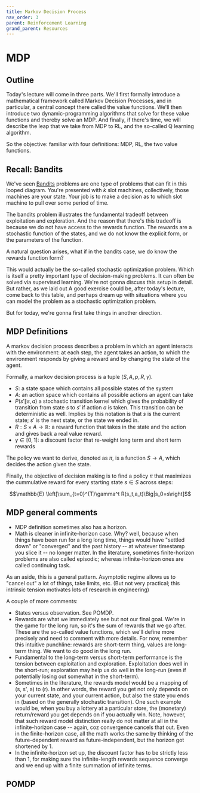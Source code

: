 ```yaml
---
title: Markov Decision Process
nav_order: 3
parent: Reinforcement Learning
grand_parent: Resources
---
```




# MDP

## Outline

Today's lecture will come in three parts. We'll first formally introduce a mathematical framework called Markov Decision Processes, and in particular, a central concept there called the value functions.  We'll then introduce two dynamic-programming algorithms that solve for these value functions and thereby solve an MDP. And finally, if there's time, we will describe the leap that we take from MDP to RL, and the so-called Q learning algorithm.

So the objective: familiar with four definitions: MDP, RL, the two value functions.

## Recall: Bandits
We've seen [Bandits](/reinforcement/bandit/) problems are one type of problems that can fit in this looped diagram. You're presented with $k$ slot machines, collectively, those machines are your state. Your job is to make a decision as to which slot machine to pull over some period of time.

The bandits problem illustrates the fundamental tradeoff between exploitation and exploration. And the reason that there's this tradeoff is because we do not have access to the rewards function. The rewards are a stochastic function of the states, and we do not know the explicit form, or the parameters of the function.

A natural question arises, what if in the bandits case, we do know the rewards function form?

This would actually be the so-called stochastic optimization problem. Which is itself a pretty important type of decision-making problems. It can often be solved via supervised learning. We're not gonna discuss this setup in detail. But rather, as we laid out A good exercise could be, after today's lecture, come back to this table, and perhaps dream up with situations where you can model the problem as a stochastic optimization problem. 

But for today, we're gonna first take things in another direction.

## MDP Definitions
A markov decision process describes a problem in which an agent
interacts with the environment: at each step, the agent takes an action,
to which the environment responds by giving a reward and by changing the
state of the agent.

Formally, a markov decision process is a tuple $(S, A, p, R, \gamma)$.


- $S$: a state space which contains all possible states of the system
- $A$: an action space which contains all possible actions an agent can take
- $P(s'\|s,a)$ a stochastic transition kernel which gives the probability of transition from state $s$ to $s'$ if action $a$ is taken. This transition can be deterministic as well. Implies by this notation is that $s$ is the current state; $s'$ is the next state, or the state we ended in.
- $R: S \times A \to \mathbb{R}$: a reward function that takes in the state and the action and gives back a real value reward.
- $\gamma \in [0,1]$: a discount factor that re-weight long term and short term rewards

The policy we want to derive, denoted as $\pi$, is a function $S \to A$, which decides the action given the state. 

Finally, the objective of decision making is to find a policy $\pi$ that maximizes the cummulative reward for every starting state $s \in S$ across steps:

$$\mathbb{E} \left[\sum_{t=0}^{T}\gamma^t R(s_t,a_t)\Big|s_0=s\right]$$

## MDP general comments 
- MDP definition sometimes also has a horizon.
- Math is cleaner in infinite-horizon case. Why? well, because when things have been run for a long long time, things would have "settled down" or "converged" and the past history -- at whatever timestamp you slice it -- no longer matter.  In the literature, sometimes finite-horizon problems are also called episodic; whereas infinite-horizon ones are called continuing task.

As an aside, this is a general pattern. Asymptotic regime allows us to "cancel out" a lot of things, take limits, etc. (But not very practical; this intrinsic tension motivates lots of research in engineering)

A couple of more comments:
- States versus observation. See POMDP. 
- Rewards are what we immediately see but not our final goal. We're in the game for the long run, so it's the sum of rewards that we go after. These are the so-called value functions, which we'll define more precisely and need to comment with more details. For now, remember this intuitive punchline: rewards are short-term thing, values are long-term thing. We want to do good in the long run.
- Fundamental to the long-term versus short-term performance is the tension between exploitation and exploration.
Exploitation does well in the short-run; exploration may help us do well in the long-run (even if potentially losing out somewhat in the short-term).
- Sometimes in the literature, the rewards model would be a mapping of (s, s', a) to (r). In other words, the reward you get not only depends on your current state, and your current action, but also the state you ends in (based on the generally stochastic transition). One such example would be, when you buy a lottery at a particular store, the (monetary) return/reward you get depends on if you actually win. Note, however, that such reward model distinction really do not matter at all in the infinite-horizon case -- again, coz convergence cancels that out. Even in the finite-horizon case, all the math works the same by thinking of the future-dependent reward as future-independent, but the horizon got shortened by 1.
- In the infinite-horizon set up, the discount factor has to be strictly less than 1, for making sure the infinite-length rewards sequence converge and we end up with a finite summation of infinite terms.

## POMDP




